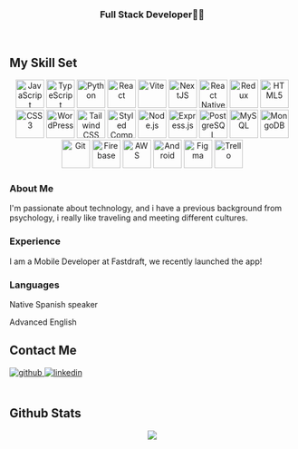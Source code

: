 <div align="center">

</div>  
  

### <div align="center">Full Stack Developer👨‍💻</div>  
  
<br/>  


## My Skill Set  
  <p align="center">
    <img src="https://profilinator.rishav.dev/skills-assets/javascript-original.svg" alt="JavaScript" height="50" />
    <img src="https://profilinator.rishav.dev/skills-assets/typescript-original.svg" alt="TypeScript" height="50" />
    <img src="https://profilinator.rishav.dev/skills-assets/python-original.svg" alt="Python" height="50" />
    <img src="https://profilinator.rishav.dev/skills-assets/react-original-wordmark.svg" alt="React" height="50" />
    <img src="https://vitejs.dev/logo-with-shadow.png" alt="Vite" height="50" />
    <img src="https://profilinator.rishav.dev/skills-assets/nextjs.png" alt="NextJS" height="50" />
    <img src="https://hackernoon.com/hn-images/1*ub1DguhAtkCLvhUGuVGr6w.png" alt="React Native" height="50" />
    <img src="https://profilinator.rishav.dev/skills-assets/redux-original.svg" alt="Redux" height="50" />
    <img src="https://profilinator.rishav.dev/skills-assets/html5-original-wordmark.svg" alt="HTML5" height="50" />
    <img src="https://profilinator.rishav.dev/skills-assets/css3-original-wordmark.svg" alt="CSS3" height="50" />
    <img src="https://profilinator.rishav.dev/skills-assets/wordpress.png" alt="WordPress" height="50" />
    <img src="https://profilinator.rishav.dev/skills-assets/tailwindcss.svg" alt="Tailwind CSS" height="50" />
    <img src="https://profilinator.rishav.dev/skills-assets/styled-components.png" alt="Styled Components" height="50" />
    <img src="https://profilinator.rishav.dev/skills-assets/nodejs-original-wordmark.svg" alt="Node.js" height="50" />
    <img src="https://profilinator.rishav.dev/skills-assets/express-original-wordmark.svg" alt="Express.js" height="50" />
    <img src="https://profilinator.rishav.dev/skills-assets/postgresql-original-wordmark.svg" alt="PostgreSQL" height="50" />
    <img src="https://profilinator.rishav.dev/skills-assets/mysql-original-wordmark.svg" alt="MySQL" height="50" />
    <img src="https://profilinator.rishav.dev/skills-assets/mongodb-original-wordmark.svg" alt="MongoDB" height="50" />
    <img src="https://profilinator.rishav.dev/skills-assets/git-scm-icon.svg" alt="Git" height="50" />
    <img src="https://profilinator.rishav.dev/skills-assets/firebase.png" alt="Firebase" height="50" />
    <img src="https://profilinator.rishav.dev/skills-assets/amazonwebservices-original-wordmark.svg" alt="AWS" height="50" />
    <img src="https://profilinator.rishav.dev/skills-assets/android-original-wordmark.svg" alt="Android" height="50" />
    <img src="https://profilinator.rishav.dev/skills-assets/figma-icon.svg" alt="Figma" height="50" />
    <img src="https://i.ibb.co/4fGFN9S/trello-logo-removebg-preview.png" alt="Trello" height="50" />
  </p>
  
### About Me

I'm passionate about technology, and i have a previous background from psychology, i really like traveling and meeting different cultures.

### Experience

I am a Mobile Developer at Fastdraft, we recently launched the app!

### Languages
<p>Native Spanish speaker</p> 
<p>Advanced English</p>

## Contact Me  
<a href="https://github.com/iXGEN" target="_blank">
<img src=https://img.shields.io/badge/github-%2324292e.svg?&style=for-the-badge&logo=github&logoColor=white alt=github style="margin-bottom: 5px;" />
</a>
<a href="https://www.linkedin.com/in/ignaciobarra-zagal/" target="_blank">
<img src=https://img.shields.io/badge/linkedin-%231E77B5.svg?&style=for-the-badge&logo=linkedin&logoColor=white alt=linkedin style="margin-bottom: 5px;" />
</a>
<div>
<br/>

## Github Stats  
<div align="center"><img src="https://github-readme-stats.vercel.app/api?username=iXGEN&show_icons=true&count_private=true&hide_border=true" align="center" /></div>
  
<br/>   
<br/>    
<br/>  
<br/>  
<br />

